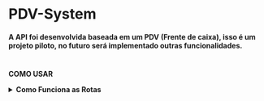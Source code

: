 # PDV-System
#### A API foi desenvolvida baseada em um PDV (Frente de caixa), isso é um projeto piloto, no futuro será implementado outras funcionalidades.
#
**COMO USAR**
<details>
<summary><b>Como Funciona as Rotas</b></summary>

**Para o código funcionar você precisa adicionar uma senha entre '' da sua escolha no `.env`**

<img src="./src/assets/env_jwt.png"/>

1. Route **`GET` "listCategories"** - _Bearer Token required_

   - Add domain and API path:
     ```bash
     http://localhost:3000/categorie
     ```

   <div><img src="./src/Assets/Categories/list_categories.png"/></div>

   - Example answer:
   <div><img src="./src/Assets/Categories/res_list_categorie.png"/></div>

2. Route **`POST` "registerUser"** - _Body request required_

   - Add the domain and the API path:
     ```bash
     http://localhost:3000/user
     ```

   <div><img src="./src/Assets/Users/register_user.png"/></div>

3. Route **`POST` "login"** _Body request required_

   - Add the domain and the API path:
     ```bash
     http://localhost:3000/login
     ```
   - Add the user data to the body:
   <div><img src="./src/assets/route_login.png"/></div>

   - Example answer:
   <div><img src="./src/assets/res_route_login.png"/></div>

   **Important: Use the token generated in the response to carry out the other route tests!**

4. Route **`GET` "detailUserProfile"** - _Bearer Token required_

   - Add the domain and the API path:
     ```bash
     http://localhost:3000/user
     ```

   <div><img src="./src/Assets/Users/detail_user.png"/></div>

   - Example answer:

5. Route **`PUT` "editUser"** - _Bearer Token required_

   - Add domain and API path:
     ```bash
     http://localhost:3000/user
     ```

   <div><img src="./src/Assets/Users/edit_user.png"/></div>

6. Route **`POST` "registerProduct"** - _Bearer Token required_

   - Add domain and API path:
     ```bash
     http://localhost:3000/product
     ```

   <div><img src="./src/Assets/Products/register_product.png"/></div>

7. Route **`PUT` "editProductData"** - _Bearer Token required_

   - Add domain and API path:
     ```bash
     http://localhost:3000/product/1
     ```

   <div><img src="./src/Assets/Products/edit_product.png"/></div>

8. Route **`GET` "listProduct"** - _Bearer Token required_

   - Add domain and API path:
     ```bash
     http://localhost:3000/product
     ```

   <div><img src="./src/Assets/Products/list_product.png"/></div>

9. Route **`GET` "porductDetail"** - _Bearer Token required_

   - Add domain and API path:
     ```bash
     http://localhost:3000/product/1
     ```

   <div><img src="./src/Assets/Products/product_detail.png"/></div>

10. Route **`DEL` "deleteProduct"** - _Bearer Toke required_

    - Add domain and API path:
      ```bash
      http://localhost:3000/product/1
      ```

    <div><img src="./src/Assets/Products/delete_product.png"/></div>

11. Route **`POST` "file"** - _Bearer Toke required_

    - Add domain and API path:
      ```bash
      http://localhost:3000/upload
      ```
    - Click on "Body" and select "Multipart" to add your image.
    <div><img src="./src/Assets/Upload/upload.png"/></div>

12. Route **`POST` "registerClient"** - _Bearer Toke required_

    - Add domain and API path:
      ```bash
      http://localhost:3000/client
      ```

    <div><img src="./src/Assets/Clients/register_client.png"/></div>

13. Route **`PUT` "editClientData"** - _Bearer Toke required_

    - Add domain and API path:
      ```bash
      http://localhost:3000/client/1
      ```

    <div><img src="./src/Assets/Clients/edit_client.png"/></div>

14. Route **`GET` "listClient"** - _Bearer Toke required_

    - Add domain and API path:
      ```bash
      http://localhost:3000/client
      ```

    <div><img src="./src/Assets/Clients/list_client.png"/></div>

    - Example answer:
    <div><img src="./src/Assets/Clients/res_list_client.png"/></div>

15. Route **`GET` "detailClient"** - _Bearer Toke required_

    - Add domain and API path:
      ```bash
      http://localhost:3000/client/1
      ```

    <div><img src="./src/Assets/Clients/detail_client.png"/></div>

    - Example answer:
    <div><img src="./src/Assets/Clients/res_detail_client.png"/></div>

16. Route **`POST` "registerOrder"** - _Bearer Toke required_

    - Add domain and API path:
      ```bash
      http://localhost:3000/order
      ```

    <div><img src="./src/Assets/Orders/register_order.png"/></div>

17. Route **`GET` "listOrder"** - _Bearer Toke required_

    - Add domain and API path:
      ```bash
      http://localhost:3000/order
      ```

    <div><img src="./src/Assets/Orders/list_order.png"/></div>

    - Example answer:
    <div><img src="./src/Assets/Orders/res_list_order.png"/></div>

</details>
